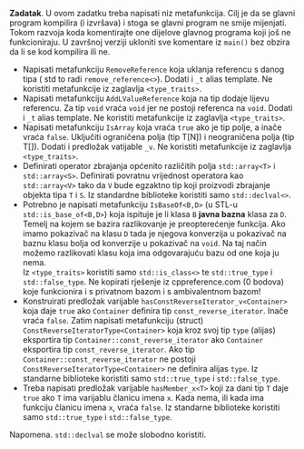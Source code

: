 **Zadatak**. U ovom zadatku treba napisati niz metafunkcija. 
Cilj je da se glavni program kompilira (i izvršava) i stoga se glavni program
ne smije mijenjati. Tokom razvoja koda komentirajte one dijelove glavnog 
programa koji još ne funkcioniraju. U završnoj verziji ukloniti sve komentare iz
`main()` bez obzira da li se kod kompilira ili ne. 

-  Napisati metafunkciju `RemoveReference` koja uklanja referencu 
   s danog tipa ( std to radi `remove_reference<>`). Dodati i `_t` alias template.
   Ne koristiti metafunkcije iz zaglavlja `<type_traits>`.
-  Napisati metafunkciju `AddLValueReference` koja na tip dodaje lijevu referencu.
   Za tip `void`  vraća `void` jer ne postoji    referenca na `void`. Dodati i `_t` alias template.
   Ne koristiti metafunkcije iz zaglavlja `<type_traits>`.
-  Napisati metafunkciju `IsArray` koja vraća `true` ako je tip polje, a inače vraća `false`. 
   Uključiti ograničena polja (tip T[N]) i neograničena polja (tip T[]). Dodati i predložak vatijable `_v`.
   Ne koristiti metafunkcije iz zaglavlja `<type_traits>`.
-  Definirati operator zbrajanja općenito različitih polja `std::array<T>` i
   `std::array<S>`. Definirati povratnu vrijednost operatora kao `std::array<V>` 
    tako da `V` bude egzaktno tip koji proizvodi zbrajanje objekta tipa `T` i `S`.
    Iz standardne biblioteke koristiti samo `std::declval<>`.
-  Potrebno je napisati metafunkciju `IsBaseOf<B,D>` (u STL-u `std::is_base_of<B,D>`)
   koja ispituje je li klasa `B` **javna bazna** klasa za `D`. 
    Temelj na kojem se bazira razlikovanje je preopterećenje funkcija. Ako imamo
    pokazivač na klasu `D` tada je njegova konverzija u pokazivač na baznu klasu 
    bolja od konverzije u pokazivač na `void`. Na taj način možemo razlikovati klasu 
    koja ima odgovarajuću bazu od one koja ju nema.  
    Iz `<type_traits>` koristiti samo `std::is_class<>` te `std::true_type` i `std::false_type`. 
    Ne kopirati rješenje iz cppreference.com (0 bodova) koje funkcionira i s privatnom bazom i 
    s ambivalentnom bazom!
-  Konstruirati predložak varijable `hasConstReverseIterator_v<Container>`
  koja daje `true` ako `Container` definira tip `const_reverse_iterator`. 
  Inače vraća `false`.  Zatim napisati metafunkciju (struct) `ConstReverseIteratorType<Container>`   koja kroz svoj tip `type` (alijas) eksportira tip `Container::const_reverse_iterator`
  ako `Container` eksportira tip `const_reverse_iterator`. Ako tip `Container::const_reverse_iterator`   ne postoji `ConstReverseIteratorType<Container>` ne definira alijas `type`. Iz standarne biblioteke koristiti samo  `std::true_type` i `std::false_type`. 
-  Treba napisati predložak varijable `hasMember_x<T>` koji za dani tip `T`
  daje `true` ako `T` ima varijablu članicu imena `x`. Kada nema, ili kada ima funkciju članicu imena `x`, vraća `false`. Iz standarne biblioteke koristiti samo  `std::true_type` i `std::false_type`.

Napomena. `std::declval` se može slobodno koristiti.
